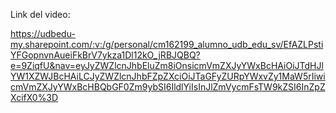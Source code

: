 Link del video: 

https://udbedu-my.sharepoint.com/:v:/g/personal/cm162199_alumno_udb_edu_sv/EfAZLPstiYFGopnvnAueiFkBrV7ykza1Dl12kO_jRBJQBQ?e=9ZiqfU&nav=eyJyZWZlcnJhbEluZm8iOnsicmVmZXJyYWxBcHAiOiJTdHJlYW1XZWJBcHAiLCJyZWZlcnJhbFZpZXciOiJTaGFyZURpYWxvZy1MaW5rIiwicmVmZXJyYWxBcHBQbGF0Zm9ybSI6IldlYiIsInJlZmVycmFsTW9kZSI6InZpZXcifX0%3D
